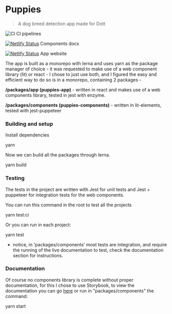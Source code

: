 # Puppies

> A dog breed detection app made for Dott

![CI](https://github.com/liron-navon/puppies/actions/workflows/tests.yml/badge.svg) CI pipelines

[![Netlify Status](https://api.netlify.com/api/v1/badges/82f63a09-de0e-4741-aa72-bd223ed10c1c/deploy-status)](https://app.netlify.com/sites/puppies-components-documentation/deploys) Components docs

[![Netlify Status](https://api.netlify.com/api/v1/badges/0bec6d93-60c8-4fa9-9f32-1f59cd87056d/deploy-status)](https://app.netlify.com/sites/puppies-app/deploys) App website

The app is built as a monorepo with lerna and uses yarn as the package manager of choice - it was requested to make use of a web component library (lit) or react - I chose to just use both, and I figured the easy and efficient way to do so is in a monorepo, containing 2 packages -

**/packages/app (puppies-app)** - written in react and makes use of a web components library, tested in jest with enzyme.

**/packages/components (puppies-components)** - written in lit-elements, tested with jest-puppeteer

### Building and setup

Install dependencies

yarn

Now we can build all the packages through lerna.

yarn build

### Testing

The tests in the project are written with Jest for unit tests and Jest + puppeteer for integration tests for the web components.

You can run this command in the root to test all the projects

yarn test:ci

Or you can run in each project:

yarn test

* notice, in 'packages/components' most tests are integration, and require the running of the live documentation to test, check the documentation section for instructions.

### Documentation

Of course no components library is complete without proper documentation, for this I chose to use Storybook, to view the documentation you can go [here](https://puppies-components-documentation.netlify.app/) or run in "packages/components" the command:

yarn start